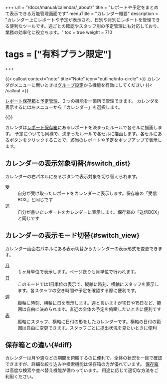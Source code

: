 +++
url = "/docs/manual/calendar/_about/"
title = "レポートや予定をまとめて表示できる万能管理画面です"
menuTitle = "カレンダー概要"
description = "カレンダー上にレポートや予定が表示され、日別や月別にレポートを管理できる便利なツールです。週ごとの確認やスタッフ別の予定管理にも対応しており、業務の効率化に役立ちます。"
toc = true
weight = 710
# tags = ["有料プラン限定"]
+++

{{< callout context="note" title="Note" icon="outline/info-circle" >}}
カレンダがメニューに無いときは[グループ設定](/docs/manual/initial-setting/setting-group/#optionalFunction)から機能を有効にしてください
{{< /callout >}}

[レポート保存箱](/docs/manual/read-report/list/#listbox)と[予定管理](/docs/manual/event/list/)、２つの機能を一箇所で管理できます。
カレンダを表示するには左メニューから「カレンダー」を選択します。

{{<icatch filename="calendar" msg="カレンダーモードではレポートの提出日や枚数が月単位で俯瞰できます"  alice="here">}}

カレンダは[レポート保存箱](/docs/manual/read-report/list/#listbox)にあるレポートを決まったルールで各セルに描画します。
予定についても同様で、決まったルールで各セルに描画します。各セルにあるボタンをクリックすることで、該当のレポートや予定をポップアップで表示します。

## カレンダーの表示対象切替{#switch_dist}

カレンダーの右パネルにあるボタンで表示対象を切り替えられます。

<dl class="basic">
<dt>受</dt>
<dd>自分が受け取ったレポートをカレンダーに表示します。保存箱の「受信BOX」と同じです</dd>
<dt>送</dt>
<dd>自分が書いたレポートをカレンダーに表示します。保存箱の「送信BOX」と同じです</dd>
</dl>

## カレンダーの表示モード切替{#switch_view}

カレンダー画面右パネルにある表示切替からカレンダーの表示形式を変更できます。

<dl class="basic">
<dt><a href="/docs/manual/calendar/monthly/">月</a></dt>
<dd>１ヶ月単位で表示します。ページ送りも月単位で行われます。</dd>
<dt><a href="/docs/manual/calendar/dayly/">日</a></dt>
<dd>このモードでは1日単位の表示で、縦軸に時刻、横軸にスタッフを表示します。各スタッフの空き時間や予定を確認する際に便利です。</dd>
<dt><a href="/docs/manual/calendar/weekly/">週</a></dt>
<dd>縦軸に時刻、横軸に日を表示します。週と言いますが10日や15日など、範囲は自由に決められます。直近の全体の予定を俯瞰したいときに便利です</dd>
<dt><a href="/docs/manual/calendar/table/">表</a></dt>
<dd>縦軸にスタッフ、横軸に日付の形をしたカレンダーです。横軸の日付の範囲は自由に変更できます。スタッフごとに提出状況を見たいときに便利</dd>
</dl>

## 保存箱との違い{#diff}

カレンダーは月や週などの期間を俯瞰するのに便利で、全体の状況を一目で確認できますが、詳細な絞り込みや検索機能は保存箱の方が優れています。
[保存箱](/docs/manual/read-report/list/#listbox)は高度な検索や並べ替え機能が備わっています。
用途に応じて適切な方法をご利用ください。
